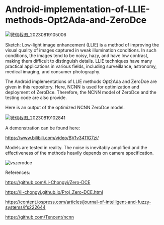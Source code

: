 # Android-implementation-of-LLIE-methods-Opt2Ada-and-ZeroDce
![微信截图_20230819105006](https://github.com/DigRabbit666/Android-implementation-of-LLIE-methods-Opt2Ada-and-ZeroDce/assets/73062847/2cbae610-9bb0-40a6-bd2b-87d57bcc8076)

Sketch: Low-light image enhancement (LLIE) is a method of improving the visual quality of images captured in weak illumination conditions. In such conditions, the images tend to be noisy, hazy, and have low contrast, making them difficult to distinguish details. LLIE techniques have many practical applications in various fields, including surveillance, astronomy, medical imaging, and consumer photography.

The Android implementations of LLIE methods Opt2Ada and ZeroDce are given in this repository. Here, NCNN is used for optimization and deployment of ZeroDce. Therefore, the NCNN model of ZeroDce and the testing code are also provide.

Here is an output of the optimized NCNN ZeroDce model.

![微信截图_20230819102841](https://github.com/DigRabbit666/Android-implementation-of-LLIE-methods-Opt2Ada-and-ZeroDce/assets/73062847/9f513343-06a7-403e-9284-2d7810cedf4e)

A demonstration can be found here: 

https://www.bilibili.com/video/BV1v3411G7zi/

Models are tested in reality. The noise is inevitably amplified and the effectiveness of the methods heavily depends on camera specification.

![vszerodce](https://github.com/DigRabbit666/Android-implementation-of-LLIE-methods-Opt2Ada-and-ZeroDce/assets/73062847/78558e1c-1ed3-4a85-85b7-5533c65c1741)


References:

https://github.com/Li-Chongyi/Zero-DCE

https://li-chongyi.github.io/Proj_Zero-DCE.html

https://content.iospress.com/articles/journal-of-intelligent-and-fuzzy-systems/ifs222644

https://github.com/Tencent/ncnn

